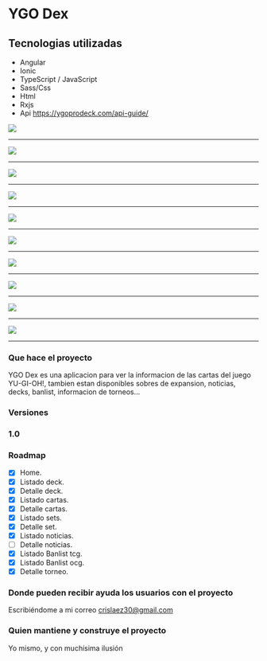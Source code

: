 # YGO Dex

## Tecnologias utilizadas

* Angular
* Ionic
* TypeScript / JavaScript
* Sass/Css
* Html
* Rxjs
* Api https://ygoprodeck.com/api-guide/


<img src="https://github.com/crislaez/YGO_Dex/blob/master/src/assets/images/ygo_dex_1.png" />
<hr>
<img src="https://github.com/crislaez/YGO_Dex/blob/master/src/assets/images/ygo_dex_2.png" />
<hr>
<img src="https://github.com/crislaez/YGO_Dex/blob/master/src/assets/images/ygo_dex_3.png" />
<hr>
<img src="https://github.com/crislaez/YGO_Dex/blob/master/src/assets/images/ygo_dex_4.png" />
<hr>
<img src="https://github.com/crislaez/YGO_Dex/blob/master/src/assets/images/ygo_dex_5.png" />
<hr>
<img src="https://github.com/crislaez/YGO_Dex/blob/master/src/assets/images/ygo_dex_6.png" />
<hr>
<img src="https://github.com/crislaez/YGO_Dex/blob/master/src/assets/images/ygo_dex_7.png" />
<hr>
<img src="https://github.com/crislaez/YGO_Dex/blob/master/src/assets/images/ygo_dex_8.png" />
<hr>
<img src="https://github.com/crislaez/YGO_Dex/blob/master/src/assets/images/ygo_dex_9.png" />
<hr>
<img src="https://github.com/crislaez/YGO_Dex/blob/master/src/assets/images/ygo_dex_10.png" />
<hr>


### Que hace el proyecto

YGO Dex es una aplicacion para ver la informacion de las cartas del juego YU-GI-OH!, tambien estan disponibles sobres de expansion, noticias, decks, banlist, informacion de torneos...

### Versiones

### 1.0

<!-- Release date: Enero 27, 2023

- Listado Lineas / Horarios.
- Listado Paradas.
- Mapa Paradas.
- Mapa Geoloccalización. -->


### Roadmap

- [X] Home.
- [X] Listado deck.
- [X] Detalle deck.
- [X] Listado cartas.
- [X] Detalle cartas.
- [X] Listado sets.
- [X] Detalle set.
- [X] Listado noticias.
- [ ] Detalle noticias.
- [X] Listado Banlist tcg.
- [X] Listado Banlist ocg.
- [X] Detalle torneo.

### Donde pueden recibir ayuda los usuarios con el proyecto

Escribiéndome a mi correo crislaez30@gmail.com

### Quien mantiene y construye el proyecto

Yo mismo, y con muchísima ilusión
